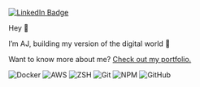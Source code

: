 [![LinkedIn Badge](https://img.shields.io/badge/LinkedIn-Profile-informational?style=flat&logo=linkedin&logoColor=white&color=0D76A8)](https://www.linkedin.com/in/ajtbrown/)

Hey 👋

I’m AJ, building my version of the digital world :metal:

Want to know more about me? [Check out my portfolio.](https://ajtbrown.com/)

![Docker](https://img.shields.io/badge/Tools-Docker-informational?style=flat&logo=docker&logoColor=white&color=4AB197)
![AWS](https://img.shields.io/badge/Tools-AWS-informational?style=flat&logo=amazon-aws&logoColor=white&color=4AB197)
![ZSH](https://img.shields.io/badge/Tools-ZSH-informational?style=flat&logo=nginx&logoColor=white&color=4AB197)
![Git](https://img.shields.io/badge/Tools-Git-informational?style=flat&logo=git&logoColor=white&color=4AB197)
![NPM](https://img.shields.io/badge/Tools-NPM-informational?style=flat&logo=npm&logoColor=white&color=4AB197)
![GitHub](https://img.shields.io/badge/Tools-GitHub-informational?style=flat&logo=github&logoColor=white&color=4AB197)
